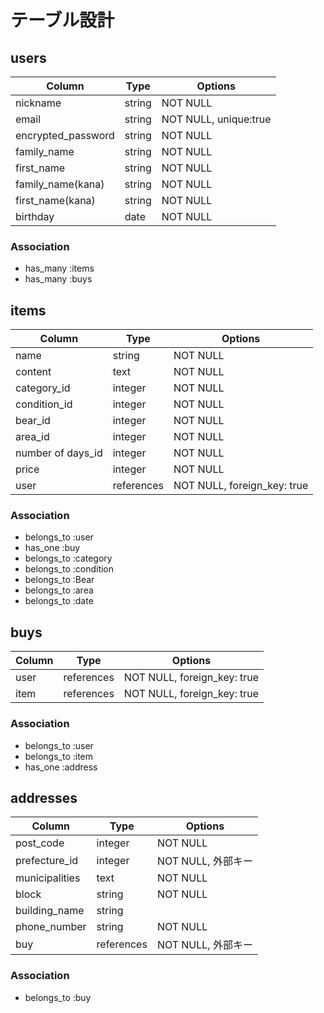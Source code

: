 # テーブル設計

## users

| Column             | Type    | Options               |
|--------------------|---------|-----------------------|
| nickname           | string  | NOT NULL              |
| email              | string  | NOT NULL, unique:true |
| encrypted_password | string  | NOT NULL              |
| family_name        | string  | NOT NULL              |
| first_name         | string  | NOT NULL              |
| family_name(kana)  | string  | NOT NULL              |
| first_name(kana)   | string  | NOT NULL              |
| birthday      | date | NOT NULL              |


### Association

- has_many :items
- has_many :buys


## items

| Column            | Type       | Options            |
|-------------------|------------|--------------------|
| name              | string     | NOT NULL           |
| content           | text       | NOT NULL           |
| category_id       | integer    | NOT NULL |
| condition_id      | integer    | NOT NULL |
| bear_id           | integer    | NOT NULL |
| area_id           | integer    | NOT NULL |
| number of days_id | integer    | NOT NULL |
| price             | integer    | NOT NULL           |
| user              | references | NOT NULL, foreign_key: true |


### Association

- belongs_to :user
- has_one :buy
- belongs_to :category
- belongs_to :condition
- belongs_to :Bear
- belongs_to :area
- belongs_to :date
 

## buys

| Column  | Type       | Options            |
|---------|------------|--------------------|
| user    | references | NOT NULL, foreign_key: true |
| item    | references | NOT NULL, foreign_key: true |


### Association

- belongs_to :user
- belongs_to :item
- has_one :address



## addresses

| Column           | Type        | Options            |
|-------------------|------------|--------------------|
| post_code         | integer    | NOT NULL           |
| prefecture_id     | integer    | NOT NULL, 外部キー |
| municipalities    | text       | NOT NULL           |
| block             | string     | NOT NULL           |
| building_name     | string     |            |
| phone_number      | string    | NOT NULL           |
| buy               | references | NOT NULL, 外部キー |

### Association

- belongs_to :buy
